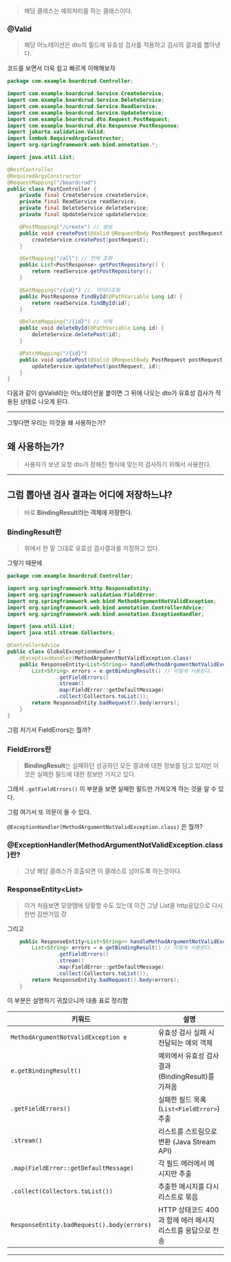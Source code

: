 > 해당 클래스는 예외처리를 하는 클래스이다.

### @Valid

> 해당 어노테이션은 dto의 필드에 유효성 검사를 적용하고 검사의 결과를 뽑아낸다.

코드를 보면서 더욱 쉽고 빠르게 이해해보자

```java
package com.example.boardcrud.Controller;

import com.example.boardcrud.Service.CreateService;
import com.example.boardcrud.Service.DeleteService;
import com.example.boardcrud.Service.ReadService;
import com.example.boardcrud.Service.UpdateService;
import com.example.boardcrud.dto.Request.PostRequest;
import com.example.boardcrud.dto.Responsse.PostResponse;
import jakarta.validation.Valid;
import lombok.RequiredArgsConstructor;
import org.springframework.web.bind.annotation.*;

import java.util.List;

@RestController
@RequiredArgsConstructor
@RequestMapping("/boardcrud")
public class PostController {
    private final CreateService createService;
    private final ReadService readService;
    private final DeleteService deleteService;
    private final UpdateService updateService;

    @PostMapping("/create") // 생성
    public void createPost(@Valid @RequestBody PostRequest postRequest) {
        createService.createPost(postRequest);
    }

    @GetMapping("/all") // 전체 조회
    public List<PostResponse> getPostRepository() {
        return readService.getPostRepository();
    }

    @GetMapping("/{id}") //. 아이디조회
    public PostResponse findById(@PathVariable Long id) {
        return readService.findById(id);
    }

    @DeleteMapping("/{id}") // 삭제
    public void deleteById(@PathVariable Long id) {
        deleteService.deletePost(id);
    }

    @PatchMapping("/{id}")
    public void updatePost(@Valid @RequestBody PostRequest postRequest, @PathVariable Long id) {
        updateService.updatePost(postRequest, id);
    }
}
```

다음과 같이 @Valid라는 어노테이션을 붙이면 그 뒤에 나오는 dto가 유효성 검사가 적용된 상태로 나오게 된다.

---

그렇다면 우리는 이것을 왜 사용하는가?

## 왜 사용하는가?

> 사용자가 보낸 요청 dto가 정해진 형식에 맞는지 검사하기 위해서 사용한다.

---

## 그럼 뽑아낸 검사 결과는 어디에 저장하느냐?

> 바로 **BindingResult라는 객체에 저장한다.**

### **BindingResult란**

> 위에서 한 말 그대로 유효성 검사결과를 저장하고 있다.

그렇기 때문에

```java
package com.example.boardcrud.Controller;

import org.springframework.http.ResponseEntity;
import org.springframework.validation.FieldError;
import org.springframework.web.bind.MethodArgumentNotValidException;
import org.springframework.web.bind.annotation.ControllerAdvice;
import org.springframework.web.bind.annotation.ExceptionHandler;

import java.util.List;
import java.util.stream.Collectors;

@ControllerAdvice
public class GlobalExceptionHandler {
    @ExceptionHandler(MethodArgumentNotValidException.class)
    public ResponseEntity<List<String>> handleMethodArgumentNotValidException(MethodArgumentNotValidException e) {
        List<String> errors = e.getBindingResult() // 이렇게 사용된다.
                .getFieldErrors()
                .stream()
                .map(FieldError::getDefaultMessage)
                .collect(Collectors.toList());
        return ResponseEntity.badRequest().body(errors);
    }
}
```

그럼 저기서 FieldErrors는 뭘까?

### FieldErrors란

> **BindingResult**는 실패하던 성공하던 모든 결과에 대한 정보를 담고 있지만 이것은 실패한 필드에 대한 정보만 가지고 있다.

그래서 `.getFieldErrors()` 이 부분을 보면 실패한 필드만 가져오게 하는 것을 알 수 있다.

그럼 여기서 또 의문이 들 수 있다.

`@ExceptionHandler(MethodArgumentNotValidException.class)` 은 뭘까?

### @ExceptionHandler(MethodArgumentNotValidException.class)란?

> 그냥 해당 클래스가 호출되면 이 클래스로 넘어도록 하는것이다.

### ResponseEntity<List<String>>

> 이거 처음보면 모양땜에 당황할 수도 있는데 이건 그냥 List<String>을 http응답으로 다시 한번 감싼거임 걍

그리고

```java
    public ResponseEntity<List<String>> handleMethodArgumentNotValidException(MethodArgumentNotValidException e) {
        List<String> errors = e.getBindingResult() // 이렇게 사용된다.
                .getFieldErrors()
                .stream()
                .map(FieldError::getDefaultMessage)
                .collect(Collectors.toList());
        return ResponseEntity.badRequest().body(errors);
    }
```

이 부분은 설명하기 귀찮으니까 대충 표로 정리함

|키워드|설명|
|---|---|
|`MethodArgumentNotValidException e`|유효성 검사 실패 시 전달되는 예외 객체|
|`e.getBindingResult()`|예외에서 유효성 검사 결과(BindingResult)를 가져옴|
|`.getFieldErrors()`|실패한 필드 목록 (`List<FieldError>`) 추출|
|`.stream()`|리스트를 스트림으로 변환 (Java Stream API)|
|`.map(FieldError::getDefaultMessage)`|각 필드 에러에서 메시지만 추출|
|`.collect(Collectors.toList())`|추출한 메시지를 다시 리스트로 묶음|
|`ResponseEntity.badRequest().body(errors)`|HTTP 상태코드 400과 함께 에러 메시지 리스트를 응답으로 전송|

---